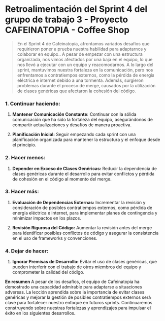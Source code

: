 # Retroalimentación del Sprint 4 del grupo de trabajo 3 - Proyecto CAFEINATOPIA - Coffee Shop

>En el Sprint 4 de Cafeinatopia, afrontamos variados desafíos que requirieron poner a prueba nuestra habilidad para adaptarnos y colaborar en equipo.. A pesar de empezar con una estructura organizada, nos vimos afectados por una baja en el equipo, lo que nos llevó a ejecutar con un equipo  y reacomodarnos. A lo largo del sprint, mantuvimos nuestra fortaleza en la comunicación, pero nos enfrentamos a contratiempos externos, como la pérdida de energía eléctrica e internet debido a una tormenta. Además, surgieron problemas durante el proceso de merge, causados por la utilización de clases genéricas que afectaron la cohesión del código.

### **1. Continuar haciendo:**
1. **Mantener Comunicación Constante:** Continuar con la sólida comunicación que ha sido la fortaleza del equipo, asegurándonos de compartir actualizaciones y desafíos de manera proactiva.

2. **Planificación Inicial:** Seguir empezando cada sprint con una planificación organizada para mantener la estructura y el enfoque desde el principio.

### **2. Hacer menos:**
1. **Depender en Exceso de Clases Genéricas:** Reducir la dependencia de clases genéricas durante el desarrollo para evitar conflictos y pérdida de cohesión en el código al momento del merge.

### **3. Hacer más:**
1. **Evaluación de Dependencias Externas:** Incrementar la revisión y consideración de posibles contratiempos externos, como pérdida de energía eléctrica e internet, para implementar planes de contingencia y minimizar impactos en los plazos.

2. **Revisión Rigurosa del Código:** Aumentar la revisión antes del merge para identificar posibles conflictos de código y asegurar la consistencia en el uso de frameworks y convenciones.

### **4. Dejar de hacer:**
1. **Ignorar Premisas de Desarrollo:** Evitar el uso de clases genéricas, que pueden interferir con el trabajo de otros miembros del equipo y comprometer la calidad del código.

**En resumen**
A pesar de los desafíos, el equipo de Cafeinatopia ha demostrado una capacidad admirable para adaptarse a situaciones adversas. La lección aprendida sobre la importancia de evitar clases genéricas y mejorar la gestión de posibles contratiempos externos será clave para fortalecer nuestro enfoque en futuros sprints. Continuaremos construyendo sobre nuestras fortalezas y aprendizajes para impulsar el éxito en los siguientes desarrollos.